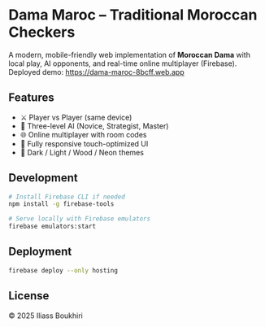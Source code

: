 # Dama Maroc – Traditional Moroccan Checkers

A modern, mobile-friendly web implementation of **Moroccan Dama** with local play, AI opponents, and real-time online multiplayer (Firebase).  
Deployed demo: https://dama-maroc-8bcff.web.app

## Features

* ⚔️  Player vs Player (same device)
* 🤖  Three-level AI (Novice, Strategist, Master)
* 🌐  Online multiplayer with room codes
* 📱  Fully responsive touch-optimized UI
* 🔄  Dark / Light / Wood / Neon themes

## Development

```bash
# Install Firebase CLI if needed
npm install -g firebase-tools

# Serve locally with Firebase emulators
firebase emulators:start
```

## Deployment

```bash
firebase deploy --only hosting
```

## License
© 2025 Iliass Boukhiri 